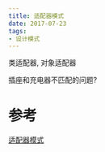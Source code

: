 ```yaml
---
title: 适配器模式
date: 2017-07-23
tags:
- 设计模式
---
```


类适配器, 对象适配器




插座和充电器不匹配的问题?




# 参考

[适配器模式](http://blog.csdn.net/zhangjg_blog/article/details/18735243)